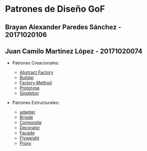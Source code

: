 # Patrones de Diseño GoF

Brayan Alexander Paredes Sánchez - 20171020106
--
Juan Camilo Martínez López - 20171020074
--

* Patrones Creacionales:

  * [Abstract Factory](https://github.com/brayanpasa99/Patrones/blob/master/Patrones%20creacionales/Abstract%20Factory/Abstract%20Factory.pdf)
  * [Builder](https://github.com/brayanpasa99/Patrones/blob/master/Patrones%20creacionales/Builder/Builder.pdf)
  * [Factory Method](https://github.com/brayanpasa99/Patrones/blob/master/Patrones%20creacionales/Factory%20Method/Factory%20Method.pdf)
  * [Prototype](https://github.com/brayanpasa99/Patrones/blob/master/Patrones%20creacionales/Prototype/Prototype.pdf)
  * [Singleton](https://github.com/brayanpasa99/Patrones/blob/master/Patrones%20creacionales/Singleton/Singleton.pdf)
  
* Patrones Estructurales:
  
  * [adapter](https://github.com/brayanpasa99/Patrones/blob/master/Patrones%20estructurales/Adapter/Adapter.pdf)
  * [Brigde](https://github.com/brayanpasa99/Patrones/blob/master/Patrones%20estructurales/Bridge/Bridge.pdf)
  * [Composite](https://github.com/brayanpasa99/Patrones/blob/master/Patrones%20estructurales/Composite/Composite.pdf)
  * [Decorator](https://github.com/brayanpasa99/Patrones/blob/master/Patrones%20estructurales/Decorator/Decorator.pdf)
  * [Facade](https://github.com/brayanpasa99/Patrones/blob/master/Patrones%20estructurales/Facade/Fachada.pdf)
  * [Flyweight](https://github.com/brayanpasa99/Patrones/blob/master/Patrones%20estructurales/Flyweight/Flyweight.pdf)
  * [Proxy](https://github.com/brayanpasa99/Patrones/blob/master/Patrones%20estructurales/Proxy/Proxy.pdf)

